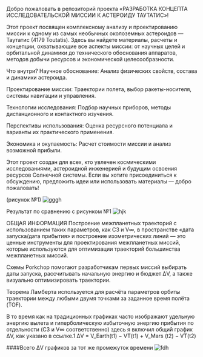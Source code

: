 Добро пожаловать в репозиторий проекта «РАЗРАБОТКА КОНЦЕПТА ИССЛЕДОВАТЕЛЬСКОЙ МИССИИ К АСТЕРОИДУ ТАУТАТИС»!

Этот проект посвящен комплексному анализу и проектированию миссии к одному из самых необычных околоземных астероидов — Таутатис (4179 Toutatis). Здесь вы найдете материалы, расчеты и концепции, охватывающие все аспекты миссии: от научных целей и орбитальной динамики до технического обоснования аппаратов, методов добычи ресурсов и экономической целесообразности.

Что внутри?
Научное обоснование: Анализ физических свойств, состава и динамики астероида.

Проектирование миссии: Траектории полета, выбор ракеты-носителя, системы навигации и управления.

Технологии исследования: Подбор научных приборов, методы дистанционного и контактного изучения.

Перспективы использования: Оценка ресурсного потенциала и варианты их практического применения.

Экономика и окупаемость: Расчет стоимости миссии и анализ возможной прибыли.

Этот проект создан для всех, кто увлечен космическими исследованиями, астероидной инженерией и будущим освоения ресурсов Солнечной системы. Если вы хотите присоединиться к обсуждению, предложить идеи или использовать материалы — добро пожаловать!



(рисунок №1)
![gggh](https://github.com/user-attachments/assets/ece4f453-6658-4b04-b006-47d35b708ad1)



Результат по сравнению с рисунком №1
![hjk](https://github.com/user-attachments/assets/0aba6522-c932-41a0-b90f-81d1e8e8fec2)



ОБЩАЯ ИНФОРМАЦИЯ
Построение межпланетных траекторий с использованием таких параметров, как C3 и V∞, в пространстве «дата запуска/дата прибытия» и построение изометрических линий — это ценные инструменты для проектирования межпланетных миссий, которые используются для оптимизации траекторий большинства межпланетных миссий.

Схемы Porkchop помогают разработчикам первых миссий выбирать даты запуска, рассчитывать начальную энергию и бюджет ΔV, а также визуально оптимизировать траектории.

 
Теорема Ламберта используется для расчёта параметров орбиты траектории между любыми двумя точками за заданное время полёта (TOF).
 
В то время как на традиционных графиках часто изображают удельную энергию вылета и гиперболическую избыточную энергию прибытия по отдельности (C3 и V∞ соответственно) здесь я включил общий график ∆V, как указано в ссылке.1
∆V = V_Earth(t1) − VT(t1) + V_Mars (t2) − VT(t2)
 

####Всего ∆V графиков за тот же промежуток времени
![fdh](https://github.com/user-attachments/assets/a054a5c8-8821-4fef-879b-c971e9bead65)




<!---
lizkakruto/lizkakruto is a ✨ special ✨ repository because its `README.md` (this file) appears on your GitHub profile.
You can click the Preview link to take a look at your changes.
--->
